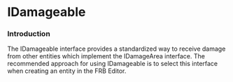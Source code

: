 # IDamageable

### Introduction

The IDamageable interface provides a standardized way to receive damage from other entities which implement the IDamageArea interface. The recommended approach for using IDamageable is to select this interface when creating an entity in the FRB Editor.
